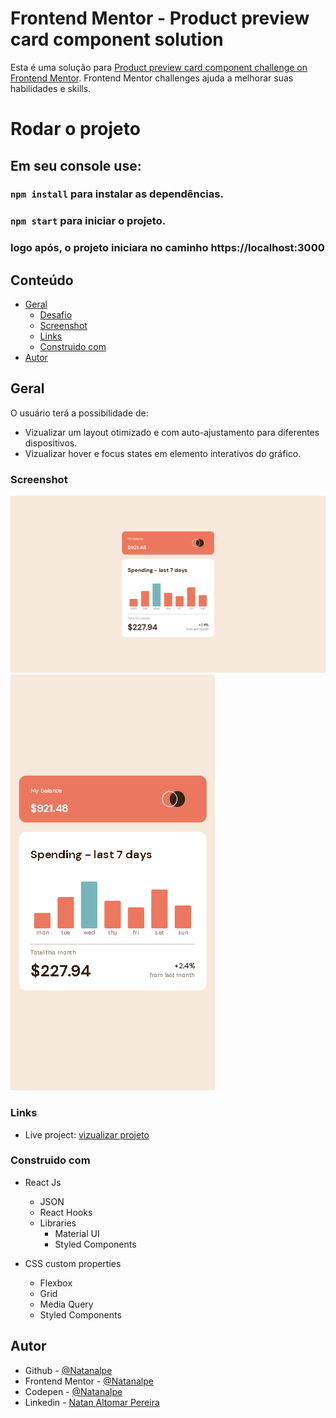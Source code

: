 # Frontend Mentor - Product preview card component solution

Esta é uma solução para [Product preview card component challenge on Frontend Mentor](https://www.frontendmentor.io/challenges/product-preview-card-component-GO7UmttRfa). Frontend Mentor challenges ajuda a melhorar suas habilidades e skills.

# Rodar o projeto

## Em seu console use:

### `npm install` para instalar as dependências.

### `npm start` para iniciar o projeto.

### logo após, o projeto iniciara no caminho https://localhost:3000

## Conteúdo

- [Geral](#geral)
  - [Desafio](#o-desafio)
  - [Screenshot](#screenshot)
  - [Links](#links)
  - [Construido com](#Construido-com)
- [Autor](#author)

## Geral

 O usuário terá a possibilidade de:

- Vizualizar um layout otimizado e com auto-ajustamento para diferentes dispositivos.
- Vizualizar hover e focus states em elemento interativos do gráfico.

### Screenshot

![](./src/markdown/screenshot-1.png)
![](./src/markdown/screenshot-2.png)


### Links

- Live project: [vizualizar projeto](https://notifications-page-s827-fbmwa377b-natanalpe.vercel.app/)


### Construido com


- React Js
  - JSON
  - React Hooks
  - Libraries
    - Material UI
    - Styled Components

- CSS custom properties
  - Flexbox
  - Grid
  - Media Query
  - Styled Components


## Autor

- Github - [@Natanalpe](https://github.com/natanalpe)
- Frontend Mentor - [@Natanalpe](https://www.frontendmentor.io/profile/Natanalpe)
- Codepen - [@Natanalpe](https://codepen.io/natanalpe)
- Linkedin - [Natan Altomar Pereira](https://www.linkedin.com/in/natanalpe14/)

